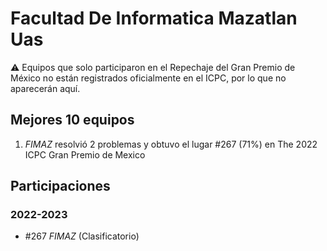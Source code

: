 # Facultad De Informatica Mazatlan Uas

:warning: Equipos que solo participaron en el Repechaje del Gran Premio de México no están registrados oficialmente en el ICPC, por lo que no aparecerán aquí.

## Mejores 10 equipos

1. _FIMAZ_ resolvió 2 problemas y obtuvo el lugar #267 (71%) en The 2022 ICPC Gran Premio de Mexico

## Participaciones

### 2022-2023

- #267 _FIMAZ_ (Clasificatorio)



